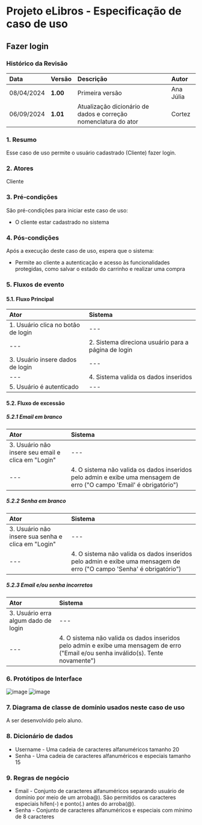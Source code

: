 # Projeto eLibros - Especificação de caso de uso

##  Fazer login

### Histórico da Revisão 
|  Data  | Versão | Descrição | Autor |
|:-----|:-------|:----------|:------|
| 08/04/2024 | **1.00** | Primeira versão  | Ana Júlia |
| 06/09/2024 | **1.01** | Atualização dicionário de dados e correção nomenclatura do ator | Cortez


### 1. Resumo 
Esse caso de uso permite o usuário cadastrado (Cliente) fazer login.

### 2. Atores 
Cliente

### 3. Pré-condições
São pré-condições para iniciar este caso de uso:
- O cliente estar cadastrado no sistema

### 4. Pós-condições
Após a execução deste caso de uso, espera que o sistema:
- Permite ao cliente a autenticação e acesso às funcionalidades protegidas, como salvar o estado do carrinho e realizar uma compra

### 5. Fluxos de evento

#### 5.1. Fluxo Principal 
|  Ator  | Sistema |
|:-------|:------- |
|1. Usuário clica no botão de login | --- |
| --- |2. Sistema direciona usuário para a página de login |
|3. Usuário insere dados de login | --- |
| --- |4. Sistema valida os dados inseridos |
|5. Usuário é autenticado | --- |

#### 5.2. Fluxo de excessão

##### 5.2.1 Email em branco
|  Ator  | Sistema |
|:-------|:------- |
|3. Usuário não insere seu email e clica em "Login" | --- |
|--- |4. O sistema não valida os dados inseridos pelo admin e exibe uma mensagem de erro ("O campo 'Email' é obrigatório") |

##### 5.2.2 Senha em branco
|  Ator  | Sistema |
|:-------|:------- |
|3. Usuário não insere sua senha e clica em "Login" | --- |
|--- |4. O sistema não valida os dados inseridos pelo admin e exibe uma mensagem de erro ("O campo 'Senha' é obrigatório") |

##### 5.2.3 Email e/ou senha incorretos
|  Ator  | Sistema |
|:-------|:------- |
|3. Usuário erra algum dado de login | --- |
|--- |4. O sistema não valida os dados inseridos pelo admin e exibe uma mensagem de erro ("Email e/ou senha inválido(s). Tente novamente") |

### 6. Protótipos de Interface
![image](https://github.com/user-attachments/assets/2afd7368-f735-4fcd-8bd3-4a2f2455a238)
![image](https://github.com/user-attachments/assets/1660c1bd-4296-4108-8653-8686d6626690)



### 7. Diagrama de classe de domínio usados neste caso de uso
A ser desenvolvido pelo aluno.

### 8. Dicionário de dados
- Username - Uma cadeia de caracteres alfanuméricos tamanho 20
- Senha - Uma cadeia de caracteres alfanuméricos e especiais tamanho 15

### 9. Regras de negócio
- Email - Conjunto de caracteres alfanuméricos separando usuário de domínio por meio de um arroba@). São permitidos os caracteres especiais hífen(-) e ponto(.) antes do arroba(@).
- Senha - Conjunto de caracteres alfanuméricos e especiais com mínimo de 8 caracteres
